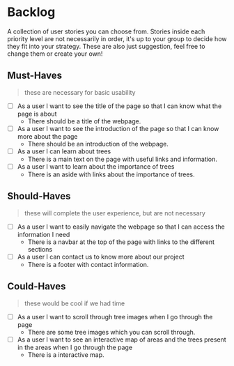 # Backlog

A collection of user stories you can choose from. Stories inside each priority
level are not necessarily in order, it's up to your group to decide how they fit
into your strategy. These are also just suggestion, feel free to change them or
create your own!

## Must-Haves

> these are necessary for basic usability

- [ ] As a user I want to see the title of the page so that I can know what the
      page is about
  - There should be a title of the webpage.
- [ ] As a user I want to see the introduction of the page so that I can know
      more about the page
  - There should be an introduction of the webpage.
- [ ] As a user I can learn about trees
  - There is a main text on the page with useful links and information.
- [ ] As a user I want to learn about the importance of trees
  - There is an aside with links about the importance of trees.

## Should-Haves

> these will complete the user experience, but are not necessary

- [ ] As a user I want to easily navigate the webpage so that I can access the
      information I need
  - There is a navbar at the top of the page with links to the different
    sections
- [ ] As a user I can contact us to know more about our project
  - There is a footer with contact information.

## Could-Haves

> these would be cool if we had time

- [ ] As a user I want to scroll through tree images when I go through the page
  - There are some tree images which you can scroll through.
- [ ] As a user I want to see an interactive map of areas and the trees present
      in the areas when I go through the page
  - There is a interactive map.
